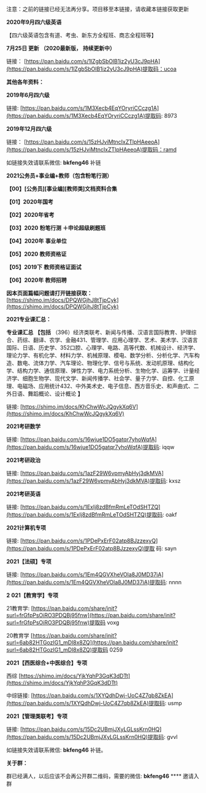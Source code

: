 注意：之前的链接已经无法再分享。项目移至本链接，请收藏本链接获取更新 


**2020年9月四六级英语** 

【四六级英语包含有道、考虫、新东方全程班、商志全程班等】 

**7月25日 更新** **（2020最新版，** **持续更新中）** 

链接： [https://pan.baidu.com/s/1lZgbSbOlB1iz2yU3cJ9pHA](https://pan.baidu.com/s/1lZgbSbOlB1iz2yU3cJ9pHA)提取码：ucoa 

**其他各年资料：** 

**2019年6月四六级** 

链接: [https://pan.baidu.com/s/1M3Xecb4EqYOryriCCczg1A](https://pan.baidu.com/s/1M3Xecb4EqYOryriCCczg1A)提取码: 8973 

**2019年12月四六级** 

链接： [https://pan.baidu.com/s/15zHJviMtncIxZTlpHAeeoA](https://pan.baidu.com/s/15zHJviMtncIxZTlpHAeeoA)提取码：ramd 

如链接失效请联系微信: **bkfeng46** 补链 


**2021公务员+事业编+教师（包含粉笔行测）** 

**【00】[公务员][事业编][教师类]文档资料合集** 

**【01】2020年国考** 

**【02】2020年省考** 

**【03】2020** **粉笔行测** **＋申论超级刷题班** 

**【04】2020年** **事业单位** 

**【05】2020** **教师资格证** 

**【05】2019下** **教师资格证面试** 

**【06】2020年** **教师招聘** 

**因本页面篇幅问题请打开链接获取：** [https://shimo.im/docs/DPQWGjhJ8tTjpCyk](https://shimo.im/docs/DPQWGjhJ8tTjpCyk)

**2021专业课汇总：** 

**专业课汇总** **【包括** （396）经济类联考、新闻与传播、汉语言国际教育、护理综合、药综、翻译、农学、金融431、管理学、应用心理学、艺术、美术学、汉语言国际、日语、历史学、352口腔、心理学、电路、高等代数、机械设计、经济学、理论力学、有机化学、材料力学、机械原理、模电、数学分析、分析化学、汽车构造、数电、流体力学、汽车理论、物理化学、信号与系统、发动机原理、结构化学、结构力学、通信原理、弹性力学、电力系统分析、生物化学、运筹学、计量经济学、细胞生物学、现代文学、新闻传播学、社会学、量子力学、自控、化工原理、电磁场、应用统计432、中外美术史、电子信息、西方音乐史、和声曲式、二外日语、舞蹈概论、设计概论 **】** 

链接: [https://shimo.im/docs/KhChwWcJQgykXq6V](https://shimo.im/docs/KhChwWcJQgykXq6V)

**2021考研数学** 

链接: [https://pan.baidu.com/s/16wjue1DO5gatqr7yhoWqfA](https://pan.baidu.com/s/16wjue1DO5gatqr7yhoWqfA)提取码: iqqw 

**2021考研政治** 

链接: [https://pan.baidu.com/s/1azF29W6vpmyAbHyj3dkMVA](https://pan.baidu.com/s/1azF29W6vpmyAbHyj3dkMVA)提取码: kxsz 

**2021考研英语** 

链接: [https://pan.baidu.com/s/1ExIj8zdBfmRmLeTOdSHTZQ](https://pan.baidu.com/s/1ExIj8zdBfmRmLeTOdSHTZQ)提取码: oakf 

**2021计算机专项** 

链接: [https://pan.baidu.com/s/1PDePxErF02atp8BJzzexyQ](https://pan.baidu.com/s/1PDePxErF02atp8BJzzexyQ)提取 码: sayn 

**2021【法硕】专项** 

链接: [https://pan.baidu.com/s/1Em4QGVXheVOla8J0MD37iA](https://pan.baidu.com/s/1Em4QGVXheVOla8J0MD37iA)提取码: nnnn 

**2** **021【教育学】专项** 

21教育学: [https://pan.baidu.com/share/init?surl=frGfpPsOiRO3PDQBj95fnw](https://pan.baidu.com/share/init?surl=frGfpPsOiRO3PDQBj95fnw)提取码 voxg 

20教育学 [https://pan.baidu.com/share/init?surl=6ab82HTGozIG1_mDl8x8ZQ](https://pan.baidu.com/share/init?surl=6ab82HTGozIG1_mDl8x8ZQ)提取码 0259 

**2021【西医综合+中医综合】专项** 

西综 [https://shimo.im/docs/YjkYqhP3GqK3dDTt](https://shimo.im/docs/YjkYqhP3GqK3dDTt)

中综链接: [https://pan.baidu.com/s/1XYQdhDwj-UoC4Z7qb8ZkEA](https://pan.baidu.com/s/1XYQdhDwj-UoC4Z7qb8ZkEA)提取码: usmp 

**2021【管理类联考】专项** 

链接: [https://pan.baidu.com/s/15Dc2UBmjJXyLGLssKrn0HQ](https://pan.baidu.com/s/15Dc2UBmjJXyLGLssKrn0HQ)提取码: gvvl 



如链接失效请联系微信: **bkfeng46** 补链。 


**关于群：** 

群已经满人，以后应该不会再公开群二维码，需要的微信: **bkfeng46** **** 邀请入群 




 

































